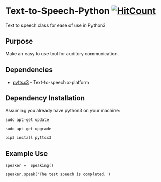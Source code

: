 # Text-to-Speech-Python [![HitCount](http://hits.dwyl.com/ozert/Text-to-Speech-Python.svg)](http://hits.dwyl.com/ozert/Text-to-Speech-Python)
Text to speech class for ease of use in Python3 


## Purpose
Make an easy to use tool for auditory communication.
 
## Dependencies

* [pyttsx3](https://pyttsx3.readthedocs.io/en/latest/engine.html) - Text-to-speech x-platform

## Dependency Installation
 Assuming you already have python3 on your machine:

```
sudo apt-get update 
```
```
sudo apt-get upgrade
```
```
pip3 install pyttsx3
```

 ## Example Use
 
 ```
speaker =  Speaking()
```
```
speaker.speak('The test speech is completed.')
```
 
